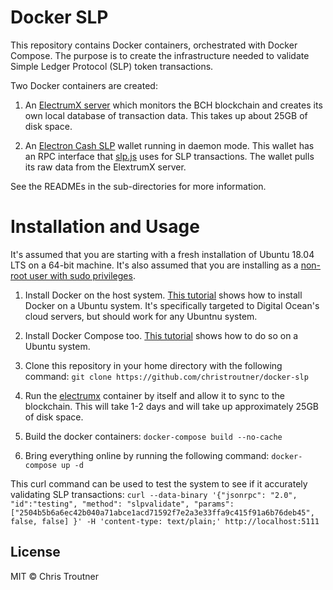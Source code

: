 # Docker SLP
This repository contains Docker containers, orchestrated with Docker Compose.
The purpose is to create the infrastructure needed to validate Simple Ledger
Protocol (SLP) token transactions.

Two Docker containers are created:
1. An [ElectrumX server](https://electrumx.readthedocs.io/en/latest/) which
monitors the BCH blockchain and creates its own
local database of transaction data. This takes up about 25GB of disk space.

2. An [Electron Cash SLP](https://github.com/simpleledger/Electron-Cash-SLP)
wallet running in daemon mode. This wallet has an RPC interface that
[slp.js](https://github.com/simpleledger/slpjs) uses for SLP transactions. The
wallet pulls its raw data from the ElextrumX server.

See the READMEs in the sub-directories for more information.

# Installation and Usage
It's assumed that you are starting with a fresh installation of Ubuntu
18.04 LTS on a 64-bit machine.
It's also assumed that you are installing as a
[non-root user with sudo privileges](https://www.digitalocean.com/community/tutorials/initial-server-setup-with-ubuntu-18-04).

1. Install Docker on the host system.
[This tutorial](https://www.digitalocean.com/community/tutorials/how-to-install-and-use-docker-on-ubuntu-16-04)
shows how to install Docker on a Ubuntu system. It's specifically targeted to
Digital Ocean's cloud servers, but should work for any Ubuntnu system.

2. Install Docker Compose too.
[This tutorial](https://www.digitalocean.com/community/tutorials/how-to-install-docker-compose-on-ubuntu-16-04) shows how to do so on a Ubuntu system.

3. Clone this repository in your home directory with the following command:
`git clone https://github.com/christroutner/docker-slp`

4. Run the [electrumx](electrumx) container by itself and allow it to sync to
the blockchain. This will take 1-2 days and will take up approximately 25GB of
disk space.

5. Build the docker containers:
`docker-compose build --no-cache`

6. Bring everything online by running the following command:
`docker-compose up -d`

This curl command can be used to test the system to see if it accurately validating
SLP transactions:
`curl --data-binary '{"jsonrpc": "2.0", "id":"testing", "method": "slpvalidate", "params": ["2504b5b6a6ec42b040a71abce1acd71592f7e2a3e33ffa9c415f91a6b76deb45", false, false] }' -H 'content-type: text/plain;' http://localhost:5111`

## License

MIT © Chris Troutner
